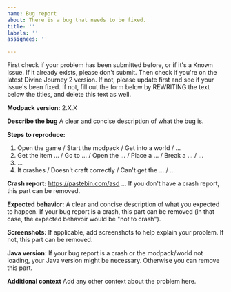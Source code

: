 ```yaml
---
name: Bug report
about: There is a bug that needs to be fixed.
title: ''
labels: ''
assignees: ''

---
```


First check if your problem has been submitted before, or if it's a Known Issue. If it already exists, please don't submit. Then check if you're on the latest Divine Journey 2 version. If not, please update first and see if your issue's been fixed. If not, fill out the form below by REWRITING the text below the titles, and delete this text as well.

**Modpack version:**
2.X.X

**Describe the bug**
A clear and concise description of what the bug is.

**Steps to reproduce:**
1. Open the game / Start the modpack / Get into a world / ...
2. Get the item ... / Go to ... / Open the ... / Place a ... / Break a ... / ...
3. ...
4. It crashes / Doesn't craft correctly / Can't get the ... / ...

**Crash report:**
https://pastebin.com/asd ...
If you don't have a crash report, this part can be removed.

**Expected behavior:**
A clear and concise description of what you expected to happen. If your bug report is a crash, this part can be removed (in that case, the expected behavoir would be "not to crash").

**Screenshots:**
If applicable, add screenshots to help explain your problem. If not, this part can be removed.

**Java version:**
If your bug report is a crash or the modpack/world not loading, your Java version might be necessary. Otherwise you can remove this part.

**Additional context**
Add any other context about the problem here.

